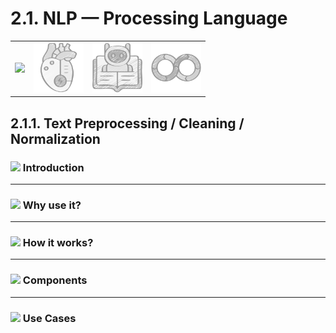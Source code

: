 # 2.1. NLP — Processing Language

<div align="center">
  <table>
    <tr>
      <td align="center"><img src="https://cdn-icons-png.flaticon.com/512/1713/1713860.png" width="80"/></td>
      <td align="center"><img src="https://raw.githubusercontent.com/gil-son/experimental/refs/heads/main/matrizero/v001/src/assets/images/understating-meaning.png" width="80"/></td>
      <td align="center"><img src="https://raw.githubusercontent.com/gil-son/experimental/refs/heads/main/matrizero/v001/src/assets/images/generating-text.png" width="80"/></td>
      <td align="center"><img src="https://raw.githubusercontent.com/gil-son/experimental/refs/heads/main/matrizero/v001/src/assets/images/evaluating.png" width="80"/></td>
    </tr>
  </table>
</div>

## 2.1.1. Text Preprocessing / Cleaning / Normalization

### <td align="center"><img src="https://cdn-icons-png.flaticon.com/512/7963/7963858.png" width="80"/> Introduction

---

### <td align="center"><img src="https://cdn-icons-png.flaticon.com/512/5557/5557844.png" width="80"/> Why use it?

---
 
### <td align="center"><img src="https://cdn-icons-png.flaticon.com/512/7527/7527144.png" width="80"/> How it works?

---

### <td align="center"><img src="https://cdn-icons-png.flaticon.com/512/2299/2299623.png" width="80"/> Components

---

### <td align="center"><img src="https://cdn-icons-png.flaticon.com/512/6404/6404564.png" width="80"/> Use Cases
